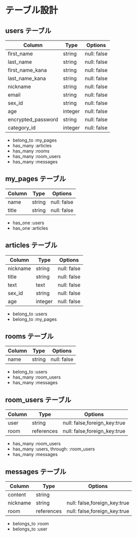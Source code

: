 # テーブル設計

## users テーブル

| Column             | Type     | Options        |
| -------------------| ---------| ---------------|
| first_name         | string   | null: false    |  
| last_name          | string   | null: false    | 
| first_name_kana    | string   | null: false    |
| last_name_kana     | string   | null: false    |
| nickname           | string   | null: false    |
| email              | string   | null: false    |
| sex_id             | string   | null: false    |
| age                | integer  | null: false    |
| encrypted_password | string   | null: false    |
| category_id        | integer  | null: false    |

- belong_to :my_pages
- has_many :articles
- has_many :rooms
- has_many :room_users
- has_many :messages

## my_pages テーブル

| Column | Type    | Options     |
| -------| --------| ------------|
| name   | string  | null: false |
| title  | string  | null: false |

- has_one :users
- has_one :articles

##  articles テーブル

| Column        | Type    | Options     |
| --------------| --------| ------------|
| nickname      | string  | null: false |
| title         | string  | null: false |
| text          | text    | null: false |
| sex_id        | string  | null: false |
| age           | integer | null: false |

- belong_to :users
- belong_to :my_pages

## rooms テーブル

| Column       | Type    | Options     |
| -------------| --------| ------------|
| name         | string  | null: false |

- belong_to :users
- has_many :room_users
- has_many :messages

## room_users テーブル

| Column       | Type       | Options                      |
| -------------| -----------| -----------------------------|
| user         | string     | null: false,foreign_key:true |
| room         | references | null: false,foreign_key:true |

- has_many :room_users
- has_many :users, through: :room_users
- has_many :messages

## messages テーブル

| Column       | Type       | Options                         |
| -------------| -----------| --------------------------------|
| content      | string     |                                 |
| nickname     | string     | null: false,foreign_key:true    |
| room         | references | null: false,foreign_key:true    |

- belongs_to :room
- belongs_to :user